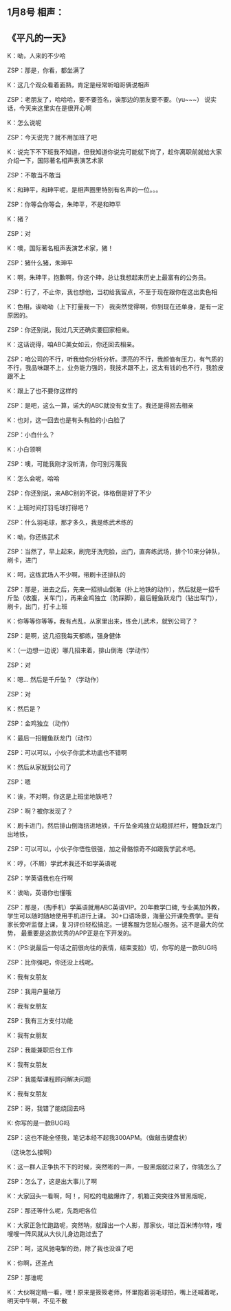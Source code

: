 ## 1月8号 相声：

## 《平凡的一天》

K：呦，人来的不少哈

ZSP：那是，你看，都坐满了

K：这几个观众看着面熟，肯定是经常听咱哥俩说相声

ZSP：老朋友了，哈哈哈，要不要签名，诶那边的朋友要不要。（yu~~~）
说实话，今天来这里实在是很开心啊

K：怎么说呢

ZSP：今天说完？就不用加班了吧

K：说完下不下班我不知道，但我知道你说完可能就下岗了，趁你离职前就给大家介绍一下，国际著名相声表演艺术家

ZSP：不敢当不敢当

K：和珅平，和珅平呢，是相声圈里特别有名声的一位。。。

ZSP：你等会你等会，朱珅平，不是和珅平

K：猪？

ZSP：对

K：噢，国际著名相声表演艺术家，猪！

ZSP：猪什么猪，朱珅平

K：啊，朱珅平，抱歉啊，你这个珅，总让我想起来历史上最富有的公务员。

ZSP：行了，不止你，我也想他，当初给我留点，不至于现在跟你在这出卖色相

K：色相，诶呦呦（上下打量我一下）
我突然觉得啊，你到现在还单身，是有一定原因的。

ZSP：你还别说，我过几天还确实要回家相亲。

K：这话说得，咱ABC美女如云，你还回去相亲。

ZSP：咱公司的不行，听我给你分析分析。漂亮的不行，我颜值有压力，有气质的不行，我品味跟不上，业务能力强的，我技术跟不上，这太有钱的也不行，我脸皮跟不上

K：跟上了也不要你这样的

ZSP：是吧，这么一算，诺大的ABC就没有女生了。我还是得回去相亲

K：也对，这一回去也是有头有脸的小白脸了

ZSP：小白什么？

K：小白领啊

ZSP：噢，可能我刚才没听清，你可别污蔑我

K：怎么会呢，哈哈

ZSP：你还别说，来ABC别的不说，体格倒是好了不少

K：上班时间打羽毛球打得吧？

ZSP：什么羽毛球，那才多久，我是练武术练的

K：呦，你还练武术

ZSP：当然了，早上起来，刷完牙洗完脸，出门，直奔练武场，排个10来分钟队，刷卡，进门

K：呵，这练武场人不少啊，带刷卡还排队的

ZSP：那是，进去之后，先来一招排山倒海（扑上地铁的动作），然后就是一招千斤坠（收腹，关车门），再来金鸡独立（防踩脚），最后鲤鱼跃龙门（钻出车门），刷卡，出门，打卡上班

K：你等等你等等，我有点乱，从家里出来，练会儿武术，就到公司了？

ZSP：是啊，这几招我每天都练，强身健体

K：（一边想一边说）哪几招来着，排山倒海（学动作）

ZSP：对

K：嗯… 然后是千斤坠？（学动作）

ZSP：对





K：然后是？

ZSP：金鸡独立（动作）

K：最后一招鲤鱼跃龙门（动作）

ZSP：可以可以，小伙子你武术功底也不错啊

K：然后从家就到公司了

ZSP：嗯

K：诶，不对啊，你这是上班坐地铁吧？

ZSP：啊？被你发现了？

K：刷卡进门，然后排山倒海挤进地铁，千斤坠金鸡独立站稳抓栏杆，鲤鱼跃龙门出地铁，

ZSP：可以可以，小伙子你悟性很强，加之骨骼惊奇不如跟我学武术吧。

K：哼，（不屑）学武术我还不如学英语呢

ZSP：学英语我也在行啊

K：诶呦，英语你也懂哦

ZSP：那是，（掏手机）学英语就用ABC英语VIP。20年教学口碑, 专业美加外教，学生可以随时随地使用手机进行上课。
30+口语场景，海量公开课免费学。更有家长旁听监督上课，复习评价轻松搞定。一键客服为您贴心服务。这不是最大的优势，
最重要是这款优秀的APP正是在下开发的。

K：（PS:说最后一句话之前很向往的表情，结束变脸）切，你写的是一款BUG吗

ZSP：比你强吧，你还没上线呢。

K：我有女朋友

ZSP：我用户量破万

K：我有女朋友

ZSP：我有三方支付功能

K：我有女朋友

ZSP：我能兼职后台工作

K：我有女朋友

ZSP：我能帮课程顾问解决问题

K：我有女朋友

ZSP：哥，我错了能绕回去吗

K:  你写的是一款BUG吗

ZSP：这也不能全怪我，笔记本经不起我300APM。（做敲击键盘状）


（这块怎么接啊）

K：这一群人正争执不下的时候，突然嘭的一声，一股黑烟就过来了，你猜怎么了

ZSP：怎么了，这是出大事儿了啊

K：大家回头一看啊，呵！，阿松的电脑爆炸了，机箱正突突往外冒黑烟呢，

ZSP：那还等什么呢，先跑吧各位

K：大家正急忙跑路呢，突然呐，就蹿出一个人影，那家伙，堪比百米博尔特，嗖嗖嗖一阵风就从大伙儿身边跑过去了

ZSP：呵，这风驰电掣的劲，除了我也没谁了吧

K：你啊，还差点

ZSP：那谁呢

K：大伙啊定睛一看，嘿！原来是筱筱老师，怀里抱着羽毛球拍，嘴上还喊着呢，明天中午啊，不见不散
